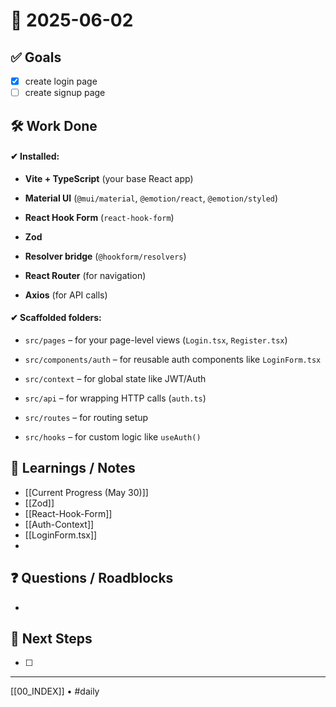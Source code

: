 # 📅 2025-06-02

## ✅ Goals
- [x] create login page
- [ ] create signup page

## 🛠️ Work Done
#### ✔ Installed:

- **Vite + TypeScript** (your base React app)
    
- **Material UI** (`@mui/material`, `@emotion/react`, `@emotion/styled`)
    
- **React Hook Form** (`react-hook-form`)
    
- **Zod**
    
- **Resolver bridge** (`@hookform/resolvers`)
    
- **React Router** (for navigation)
    
- **Axios** (for API calls)
    

#### ✔ Scaffolded folders:

- `src/pages` – for your page-level views (`Login.tsx`, `Register.tsx`)
    
- `src/components/auth` – for reusable auth components like `LoginForm.tsx`
    
- `src/context` – for global state like JWT/Auth
    
- `src/api` – for wrapping HTTP calls (`auth.ts`)
    
- `src/routes` – for routing setup
    
- `src/hooks` – for custom logic like `useAuth()`

## 🧠 Learnings / Notes
- [[Current Progress (May 30)]]
- [[Zod]]
- [[React-Hook-Form]]
- [[Auth-Context]]
- [[LoginForm.tsx]]
- 

## ❓ Questions / Roadblocks
- 

## 🔁 Next Steps
- [ ] 

---
[[00_INDEX]] • #daily
